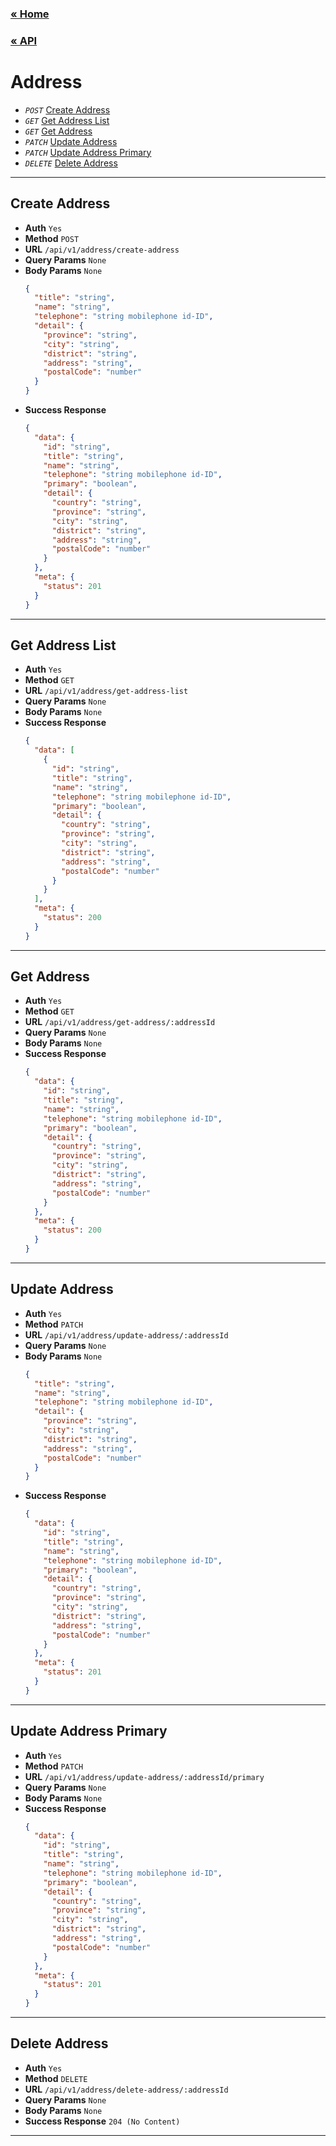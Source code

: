 ### [&laquo; Home](../../README.md)

### [&laquo; API](../API.md)

# Address

- _`POST`_ [Create Address](#create-address)
- _`GET`_ [Get Address List](#get-address-list)
- _`GET`_ [Get Address](#get-address)
- _`PATCH`_ [Update Address](#update-address)
- _`PATCH`_ [Update Address Primary](#update-address-primary)
- _`DELETE`_ [Delete Address](#delete-address)

---

## Create Address

- **Auth** `Yes`
- **Method** `POST`
- **URL** `/api/v1/address/create-address`
- **Query Params** `None`
- **Body Params** `None`
  ```json
  {
    "title": "string",
    "name": "string",
    "telephone": "string mobilephone id-ID",
    "detail": {
      "province": "string",
      "city": "string",
      "district": "string",
      "address": "string",
      "postalCode": "number"
    }
  }
  ```
- **Success Response**
  ```json
  {
    "data": {
      "id": "string",
      "title": "string",
      "name": "string",
      "telephone": "string mobilephone id-ID",
      "primary": "boolean",
      "detail": {
        "country": "string",
        "province": "string",
        "city": "string",
        "district": "string",
        "address": "string",
        "postalCode": "number"
      }
    },
    "meta": {
      "status": 201
    }
  }
  ```

---

## Get Address List

- **Auth** `Yes`
- **Method** `GET`
- **URL** `/api/v1/address/get-address-list`
- **Query Params** `None`
- **Body Params** `None`
- **Success Response**
  ```json
  {
    "data": [
      {
        "id": "string",
        "title": "string",
        "name": "string",
        "telephone": "string mobilephone id-ID",
        "primary": "boolean",
        "detail": {
          "country": "string",
          "province": "string",
          "city": "string",
          "district": "string",
          "address": "string",
          "postalCode": "number"
        }
      }
    ],
    "meta": {
      "status": 200
    }
  }
  ```

---

## Get Address

- **Auth** `Yes`
- **Method** `GET`
- **URL** `/api/v1/address/get-address/:addressId`
- **Query Params** `None`
- **Body Params** `None`
- **Success Response**
  ```json
  {
    "data": {
      "id": "string",
      "title": "string",
      "name": "string",
      "telephone": "string mobilephone id-ID",
      "primary": "boolean",
      "detail": {
        "country": "string",
        "province": "string",
        "city": "string",
        "district": "string",
        "address": "string",
        "postalCode": "number"
      }
    },
    "meta": {
      "status": 200
    }
  }
  ```

---

## Update Address

- **Auth** `Yes`
- **Method** `PATCH`
- **URL** `/api/v1/address/update-address/:addressId`
- **Query Params** `None`
- **Body Params** `None`
  ```json
  {
    "title": "string",
    "name": "string",
    "telephone": "string mobilephone id-ID",
    "detail": {
      "province": "string",
      "city": "string",
      "district": "string",
      "address": "string",
      "postalCode": "number"
    }
  }
  ```
- **Success Response**
  ```json
  {
    "data": {
      "id": "string",
      "title": "string",
      "name": "string",
      "telephone": "string mobilephone id-ID",
      "primary": "boolean",
      "detail": {
        "country": "string",
        "province": "string",
        "city": "string",
        "district": "string",
        "address": "string",
        "postalCode": "number"
      }
    },
    "meta": {
      "status": 201
    }
  }
  ```

---

## Update Address Primary

- **Auth** `Yes`
- **Method** `PATCH`
- **URL** `/api/v1/address/update-address/:addressId/primary`
- **Query Params** `None`
- **Body Params** `None`
- **Success Response**
  ```json
  {
    "data": {
      "id": "string",
      "title": "string",
      "name": "string",
      "telephone": "string mobilephone id-ID",
      "primary": "boolean",
      "detail": {
        "country": "string",
        "province": "string",
        "city": "string",
        "district": "string",
        "address": "string",
        "postalCode": "number"
      }
    },
    "meta": {
      "status": 201
    }
  }
  ```

---

## Delete Address

- **Auth** `Yes`
- **Method** `DELETE`
- **URL** `/api/v1/address/delete-address/:addressId`
- **Query Params** `None`
- **Body Params** `None`
- **Success Response** `204 (No Content)`

---
